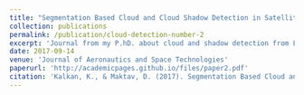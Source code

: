 ```yaml
---
title: "Segmentation Based Cloud and Cloud Shadow Detection in Satellite Imagery"
collection: publications
permalink: /publication/cloud-detection-number-2
excerpt: 'Journal from my P.hD. about cloud and shadow detection from Landsat-8 imagery'
date: 2017-09-14
venue: 'Journal of Aeronautics and Space Technologies'
paperurl: 'http://academicpages.github.io/files/paper2.pdf'
citation: 'Kalkan, K., & Maktav, D. (2017). Segmentation Based Cloud and Cloud Shadow Detection in Satellite Imagery. Journal of Aeronautics and Space Technologies, 10(1), 45–54.'
---
```

